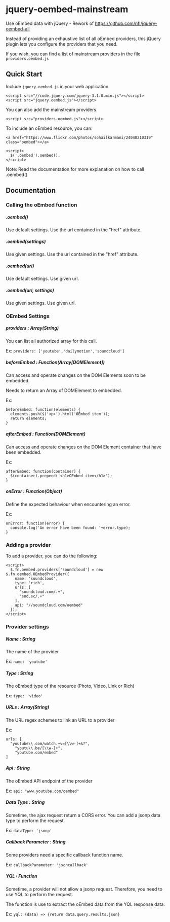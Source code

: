 # jquery-oembed-mainstream

Use oEmbed data with jQuery - Rework of https://github.com/nfl/jquery-oembed-all

Instead of providing an exhaustive list of all oEmbed providers, this jQuery plugin lets you configure the providers that you need.

If you wish, you can find a list of mainstream providers in the file `providers.oembed.js`

Quick Start
-----------
Include `jquery.oembed.js` in your web application.
```
<script src="//code.jquery.com/jquery-3.1.0.min.js"></script>
<script src="jquery.oembed.js"></script>
```

You can also add the mainstream providers.
```
<script src="providers.oembed.js"></script>
```

To include an oEmbed resource, you can:
```
<a href="https://www.flickr.com/photos/sohailkarmani/24048210319" class="oembed"></a>

<script>
  $('.oembed').oembed();
</script>
```
Note: Read the documentation for more explanation on how to call .oembed()

Documentation
-------------

### Calling the oEmbed function

##### .oembed()

Use default settings. Use the url contained in the "href" attribute.

##### .oembed(settings)

Use given settings. Use the url contained in the "href" attribute.

##### .oembed(url)

Use default settings. Use given url.

##### .oembed(url, settings)

Use given settings. Use given url.

### OEmbed Settings

##### providers : Array(String)

You can list all authorized array for this call.

Ex: `providers: ['youtube','dailymotion','soundcloud']`

##### beforeEmbed : Function(Array[DOMElement])

Can access and operate changes on the DOM Elements soon to be embedded.

Needs to return an Array of DOMElement to embedded.

Ex:
```
beforeEmbed: function(elements) {
  elements.push($('<p>').html('OEmbed item'));
  return elements;
}
```

##### afterEmbed : Function(DOMElement)

Can access and operate changes on the DOM Element container that have been embedded.

Ex:
```
afterEmbed: function(container) {
  $(container).prepend('<h1>OEmbed item</h1>');
}
```

##### onError : Function(Object)

Define the expected behaviour when encountering an error.

Ex:
```
onError: function(error) {
  console.log('An error have been found: '+error.type);
}
```

### Adding a provider

To add a provider, you can do the following:
```
<script>
  $.fn.oembed.providers['soundcloud'] = new $.fn.oembed.OEmbedProvider({
    name: 'soundcloud',
    type: 'rich',
    urls: [
      "soundcloud.com/.+",
      "snd.sc/.+"
    ],
    api: "//soundcloud.com/oembed"
  });
</script>
```

### Provider settings

##### Name : String

The name of the provider

Ex: `name: 'youtube'`

##### Type : String

The oEmbed type of the resource (Photo, Video, Link or Rich)

Ex: `type: 'video'`

##### URLs : Array(String)

The URL regex schemes to link an URL to a provider

Ex:
```
urls: [
  "youtube\\.com/watch.+v=[\\w-]+&?",
	"youtu\\.be/[\\w-]+",
	"youtube.com/embed"
]
```

##### Api : String

The oEmbed API endpoint of the provider

Ex: `api: "www.youtube.com/oembed"`

##### Data Type : String

Sometime, the ajax request return a CORS error. You can add a jsonp data type to perform the request.

Ex: `dataType: 'jsonp'`

##### Callback Parameter : String

Some providers need a specific callback function name.

Ex: `callbackParameter: 'jsoncallback'`

##### YQL : Function

Sometime, a provider will not allow a jsonp request. Therefore, you need to use YQL to perform the request.

The function is use to extract the oEmbed data from the YQL response data.

Ex: `yql: (data) => {return data.query.results.json}`
